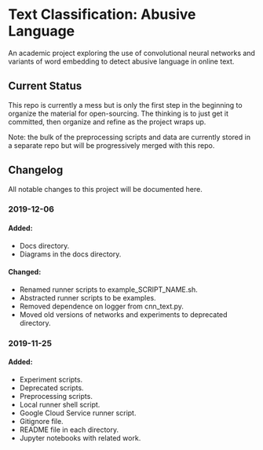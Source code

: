 # Text Classification: Abusive Language

An academic project exploring the use of convolutional neural networks and variants of word embedding to detect abusive language in online text.

## Current Status

This repo is currently a mess but is only the first step in the beginning to organize the material for open-sourcing. The thinking is to just get it committed, then organize and refine as the project wraps up.

Note: the bulk of the preprocessing scripts and data are currently stored in a separate repo but will be progressively merged with this repo.

## Changelog
All notable changes to this project will be documented here.

### 2019-12-06
#### Added:
- Docs directory.
- Diagrams in the docs directory. 
#### Changed: 
- Renamed runner scripts to example_SCRIPT_NAME.sh.
- Abstracted runner scripts to be examples.
- Removed dependence on logger from cnn_text.py.
- Moved old versions of networks and experiments to deprecated directory.

### 2019-11-25
#### Added:
- Experiment scripts.
- Deprecated scripts.
- Preprocessing scripts.
- Local runner shell script.
- Google Cloud Service runner script.
- Gitignore file.
- README file in each directory.
- Jupyter notebooks with related work.

